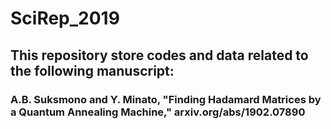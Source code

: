 # SciRep_2019
## This repository store codes and data related to the following manuscript:
### A.B. Suksmono and Y. Minato, "Finding Hadamard Matrices by a Quantum Annealing Machine," arxiv.org/abs/1902.07890

